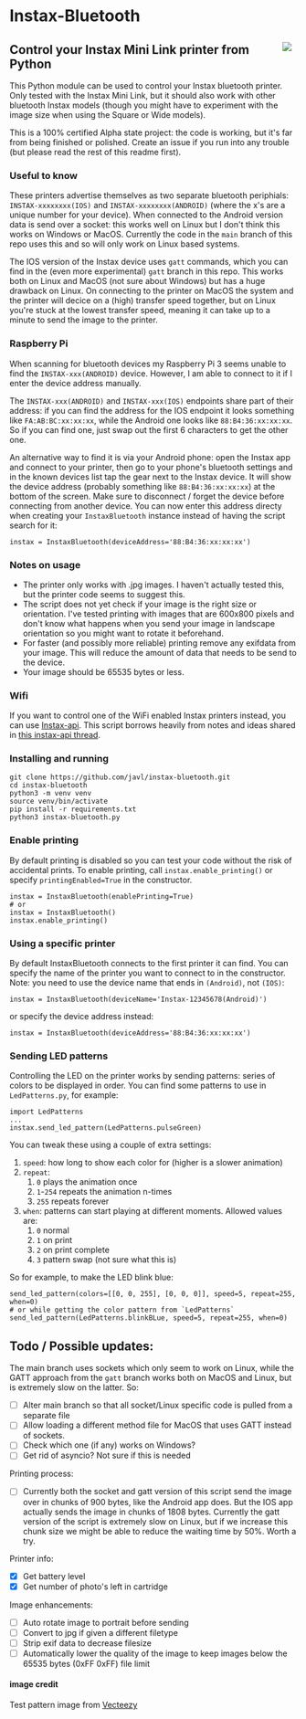 # Instax-Bluetooth

<img align="right" style="margin:10px" src="https://github.com/javl/Instax-Bluetooth/blob/main/instax-bluetooth.gif?raw=true">

## Control your Instax Mini Link printer from Python

This Python module can be used to control your Instax bluetooth printer. Only tested with the Instax Mini Link, but it should also work with other bluetooth Instax models (though you might have to experiment with the image size when using the Square or Wide models).

This is a 100% certified Alpha state project: the code is working, but it's far from being finished or polished. Create an issue if you run into any trouble (but please read the rest of this readme first).

### Useful to know
These printers advertise themselves as two separate bluetooth periphials: `INSTAX-xxxxxxxx(IOS)` and `INSTAX-xxxxxxxx(ANDROID)` (where the x's are a unique number for your device).
When connected to the Android version data is send over a socket: this works well on Linux but I don't think this works on Windows or MacOS. Currently the code in the `main` branch of this repo uses this and so will only work on Linux based systems.

The IOS version of the Instax device uses `gatt` commands, which you can find in the (even more experimental) `gatt` branch in this repo. This works both on Linux and MacOS (not sure about Windows) but has a huge drawback on Linux. On connecting to the printer on MacOS the system and the printer will decice on a (high) transfer speed together, but on Linux you're stuck at the lowest transfer speed, meaning it can take up to a minute to send the image to the printer.

### Raspberry Pi
When scanning for bluetooth devices my Raspberry Pi 3 seems unable to find the `INSTAX-xxx(ANDROID)` device. However, I am able to connect to it if I enter the device address manually.

The `INSTAX-xxx(ANDROID)` and `INSTAX-xxx(IOS)` endpoints share part of their address: if you can find the address for the IOS endpoint it looks something like `FA:AB:BC:xx:xx:xx`, while the Android one looks like `88:B4:36:xx:xx:xx`. So if you can find one, just swap out the first 6 characters to get the other one.

An alternative way to find it is via your Android phone: open the Instax app and connect to your printer,  then go to your phone's bluetooth settings and in the known devices list tap the gear next to the Instax device. It will show the device address (probably something like `88:B4:36:xx:xx:xx`) at the bottom of the screen. Make sure to disconnect / forget the device before connecting from another device.
You can now enter this address directy when creating your `InstaxBluetooth` instance instead of having the script search for it:

    instax = InstaxBluetooth(deviceAddress='88:B4:36:xx:xx:xx')



### Notes on usage

* The printer only works with .jpg images. I haven't actually tested this, but the printer code seems to suggest this.
* The script does not yet check if your image is the right size or orientation. I've tested printing with images that are 600x800 pixels and don't know what happens when you send your image in landscape orientation so you might want to rotate it beforehand.
* For faster (and possibly more reliable) printing remove any exifdata from your image. This will reduce the amount of data that needs to be send to the device.
* Your image should be 65535 bytes or less.

### Wifi
If you want to control one of the WiFi enabled Instax printers instead, you can use [Instax-api](https://github.com/jpwsutton/instax_api). This script borrows heavily from notes and ideas shared in [this instax-api thread](https://github.com/jpwsutton/instax_api/issues/21#issuecomment-1352639100).

### Installing and running

    git clone https://github.com/javl/instax-bluetooth.git
    cd instax-bluetooth
    python3 -m venv venv
    source venv/bin/activate
    pip install -r requirements.txt
    python3 instax-bluetooth.py

### Enable printing
By default printing is disabled so you can test your code without the risk of accidental prints.
To enable printing, call `instax.enable_printing()` or specify `printingEnabled=True` in the constructor.

    instax = InstaxBluetooth(enablePrinting=True)
    # or
    instax = InstaxBluetooth()
    instax.enable_printing()

### Using a specific printer
By default InstaxBluetooth connects to the first printer it can find. You can specify the name of the printer you want to connect to in the constructor. Note: you need to use the device name that ends in `(Android)`, not `(IOS)`:

    instax = InstaxBluetooth(deviceName='Instax-12345678(Android)')

or specify the device address instead:

    instax = InstaxBluetooth(deviceAddress='88:B4:36:xx:xx:xx')



### Sending LED patterns
Controlling the LED on the printer works by sending patterns: series of colors to be displayed in order. You can find some patterns to use in `LedPatterns.py`, for example:

    import LedPatterns
    ...
    instax.send_led_pattern(LedPatterns.pulseGreen)

You can tweak these using a couple of extra settings:
1. `speed`: how long to show each color for (higher is a slower animation)
2. `repeat`:
    1. `0` plays the animation once
    2. `1`-`254` repeats the animation n-times
    3. `255` repeats forever
3. `when`: patterns can start playing at different moments. Allowed values are:
   1. `0` normal
   2. `1` on print
   3. `2` on print complete
   4. `3` pattern swap (not sure what this is)

So for example, to make the LED blink blue:

    send_led_pattern(colors=[[0, 0, 255], [0, 0, 0]], speed=5, repeat=255, when=0)
    # or while getting the color pattern from `LedPatterns`
    send_led_pattern(LedPatterns.blinkBLue, speed=5, repeat=255, when=0)


## Todo / Possible updates:

The main branch uses sockets which only seem to work on Linux, while the GATT approach from the `gatt` branch works both on MacOS and Linux, but is extremely slow on the latter. So:
- [ ] Alter main branch so that all socket/Linux specific code is pulled from a separate file
- [ ] Allow loading a different method file for MacOS that uses GATT instead of sockets.
- [ ] Check which one (if any) works on Windows?
- [ ] Get rid of asyncio? Not sure if this is needed

Printing process:
- [ ] Currently both the socket and gatt version of this script send the image over in chunks of 900 bytes, like the Android app does. But the IOS app actually sends the image in chunks of 1808 bytes. Currently the gatt version of the script is extremely slow on Linux, but if we increase this chunk size we might be able to reduce the waiting time by 50%. Worth a try.

Printer info:
- [x] Get battery level
- [x] Get number of photo's left in cartridge

Image enhancements:
- [ ] Auto rotate image to portrait before sending
- [ ] Convert to jpg if given a different filetype
- [ ] Strip exif data to decrease filesize
- [ ] Automatically lower the quality of the image to keep images below the 65535 bytes (0xFF 0xFF) file limit

#### image credit
Test pattern image from [Vecteezy](https://www.vecteezy.com/free-vector/test-pattern)
